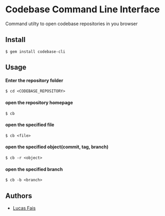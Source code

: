 # Codebase Command Line Interface

Command utilty to open codebase repositories in you browser

## Install

    $ gem install codebase-cli

## Usage

#### Enter the repository folder
    $ cd <CODEBASE_REPOSITORY>

#### open the repository homepage
    $ cb

#### open the specified file
    $ cb <file>
    
#### open the specified object(commit, tag, branch)
    $ cb -r <object>

#### open the specified branch
    $ cb -b <branch>

	 
## Authors

* [Lucas Fais](https://github.com/lucasfais)
